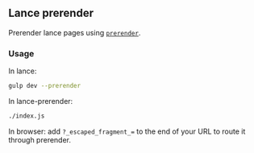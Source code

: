 ## Lance prerender

Prerender lance pages using [`prerender`](https://github.com/prerender/prerender).

### Usage

In lance:

```bash
gulp dev --prerender
```

In lance-prerender:
```bash
./index.js
```

In browser: add `?_escaped_fragment_=` to the end of your URL to route it through prerender.
